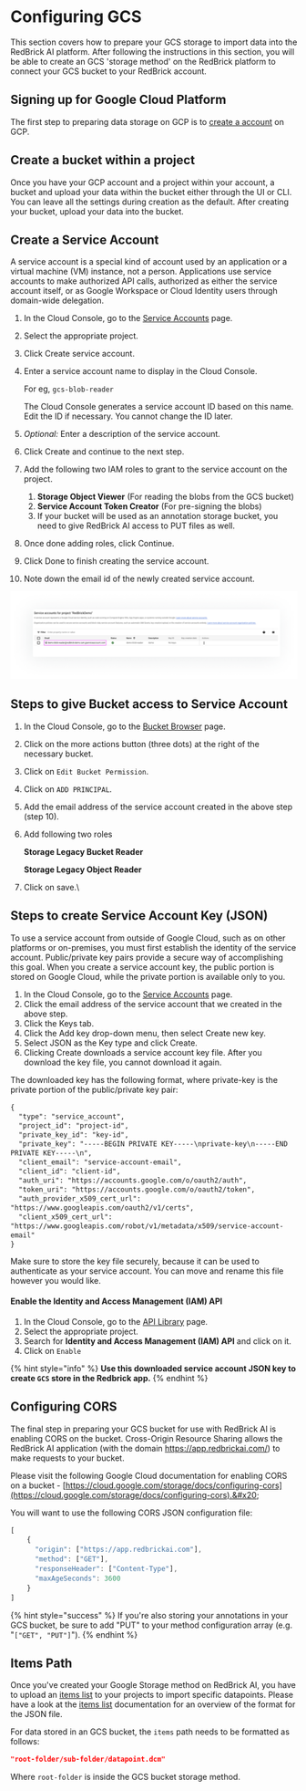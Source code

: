 # Configuring GCS

This section covers how to prepare your GCS storage to import data into the RedBrick AI platform. After following the instructions in this section, you will be able to create an GCS  'storage method' on the RedBrick platform to connect your GCS bucket to your RedBrick account.

## Signing up for Google Cloud Platform

The first step to preparing data storage on GCP is to [create a account](https://cloud.google.com/) on GCP.

## Create a bucket within a project

Once you have  your GCP account and a project within your account, a bucket and upload your data within the bucket either through the UI or CLI. You can leave all the settings during creation as the default. After creating your bucket, upload your data into the bucket.&#x20;

## Create a Service Account

A service account is a special kind of account used by an application or a virtual machine (VM) instance, not a person. Applications use service accounts to make authorized API calls, authorized as either the service account itself, or as Google Workspace or Cloud Identity users through domain-wide delegation.

1. In the Cloud Console, go to the [Service Accounts](https://console.cloud.google.com/iam-admin/serviceaccounts) page.
2. Select the appropriate project.
3. Click Create service account.
4.  Enter a service account name to display in the Cloud Console.

    For eg, `gcs-blob-reader`

    The Cloud Console generates a service account ID based on this name. Edit the ID if necessary. You cannot change the ID later.
5. _Optional:_ Enter a description of the service account.
6. Click Create and continue to the next step.
7. Add the following two IAM roles to grant to the service account on the project.
   1. **Storage Object Viewer** (For reading the blobs from the GCS bucket)
   2. **Service Account Token Creator** (For pre-signing the blobs)
   3. If your bucket will be used as an annotation storage bucket, you need to give RedBrick AI access to PUT files as well.&#x20;
8. Once done adding roles, click Continue.
9. Click Done to finish creating the service account.
10. Note down the email id of the newly created service account.

![](<../../.gitbook/assets/Screen Shot 2021-05-26 at 10.31 1 (1).png>)

## Steps to give Bucket access to Service Account

1. In the Cloud Console, go to the [Bucket Browser](https://console.cloud.google.com/storage/browser) page.
2. Click on the more actions button (three dots) at the right of the necessary bucket.
3. Click on `Edit Bucket Permission`.
4. Click on `ADD PRINCIPAL`.
5. Add the email address of the service account created in the above step (step 10).
6.  Add following two roles

    **Storage Legacy Bucket Reader**

    **Storage Legacy Object Reader**
7. Click on save.\


## Steps to create Service Account Key (JSON)

To use a service account from outside of Google Cloud, such as on other platforms or on-premises, you must first establish the identity of the service account. Public/private key pairs provide a secure way of accomplishing this goal. When you create a service account key, the public portion is stored on Google Cloud, while the private portion is available only to you.

1. In the Cloud Console, go to the [Service Accounts](https://console.cloud.google.com/iam-admin/serviceaccounts) page.
2. Click the email address of the service account that we created in the above step.
3. Click the Keys tab.
4. Click the Add key drop-down menu, then select Create new key.
5. Select JSON as the Key type and click Create.
6. Clicking Create downloads a service account key file. After you download the key file, you cannot download it again.

The downloaded key has the following format, where private-key is the private portion of the public/private key pair:

```
{
  "type": "service_account",
  "project_id": "project-id",
  "private_key_id": "key-id",
  "private_key": "-----BEGIN PRIVATE KEY-----\nprivate-key\n-----END PRIVATE KEY-----\n",
  "client_email": "service-account-email",
  "client_id": "client-id",
  "auth_uri": "https://accounts.google.com/o/oauth2/auth",
  "token_uri": "https://accounts.google.com/o/oauth2/token",
  "auth_provider_x509_cert_url": "https://www.googleapis.com/oauth2/v1/certs",
  "client_x509_cert_url": "https://www.googleapis.com/robot/v1/metadata/x509/service-account-email"
}
```

Make sure to store the key file securely, because it can be used to authenticate as your service account. You can move and rename this file however you would like.

#### Enable the Identity and Access Management (IAM) API

1. In the Cloud Console, go to the [API Library](https://console.cloud.google.com/project/\_/apis/library?\_ga=2.193485741.1059200516.1617769981-1501397432.1596651361) page.
2. Select the appropriate project.
3. Search for **Identity and Access Management (IAM) API** and click on it.
4. Click on `Enable`

{% hint style="info" %}
**Use this downloaded service account JSON key to create `GCS` store in the Redbrick app.**
{% endhint %}

## Configuring CORS

The final step in preparing your GCS bucket for use with RedBrick AI is enabling CORS on the bucket. Cross-Origin Resource Sharing allows the RedBrick AI application (with the domain https://app.redbrickai.com/) to make requests to your bucket.

Please visit the following Google Cloud documentation for enabling CORS on a bucket - [https://cloud.google.com/storage/docs/configuring-cors](https://cloud.google.com/storage/docs/configuring-cors).&#x20;

You will want to use the following CORS JSON configuration file:&#x20;

```javascript
[
    {
      "origin": ["https://app.redbrickai.com"],
      "method": ["GET"],
      "responseHeader": ["Content-Type"],
      "maxAgeSeconds": 3600
    }
]
```

{% hint style="success" %}
If you're also storing your annotations in your GCS bucket, be sure to add "PUT" to your method configuration array (e.g. "`["GET", "PUT"]`").
{% endhint %}

## Items Path

Once you've created your Google Storage method on RedBrick AI, you have to upload an [items list](broken-reference) to your projects to import specific datapoints. Please have a look at the [items list](broken-reference) documentation for an overview of the format for the JSON file.&#x20;

For data stored in an GCS bucket, the `items` path needs to be formatted as follows:&#x20;

```json
"root-folder/sub-folder/datapoint.dcm"
```

Where `root-folder` is inside the GCS bucket storage method.
